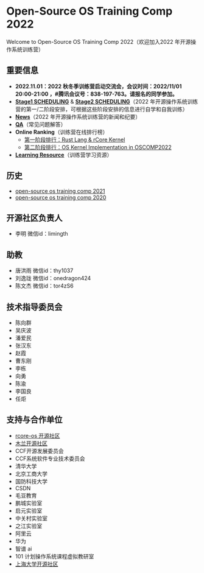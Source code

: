 # Open-Source OS Training Comp 2022

Welcome to Open-Source OS Training Comp 2022（欢迎加入2022 年开源操作系统训练营）

## 重要信息

- **2022.11.01：2022 秋冬季训练营启动交流会，会议时间：2022/11/01 20:00-21:00 ，#腾讯会议号：838-197-763。请报名的同学参加。**
- [**Stage1 SCHEDULING**](./scheduling.md) & [**Stage2 SCHEDULING**](https://github.com/LearningOS/oscomp-kernel-training)（2022 年开源操作系统训练营的第一/二阶段安排，可根据这些阶段安排的信息进行自学和自我训练）
- [**News**](./news.md)（2022 年开源操作系统训练营的新闻和纪要）
- [**QA**](./Q**A.md)（常见问题解答）
- **Online Ranking**（训练营在线排行榜）
  - [第一阶段排行：Rust Lang & rCore Kernel](https://learningos.github.io/classroom-grading/)
  - [第二阶段排行：OS Kernel Implementation in OSCOMP2022](https://os-autograding.github.io/classroom-grading-template/)
- [**Learning Resource**](./relatedinfo.md)（训练营学习资源）

## 历史

- [open-source os training comp 2021](https://github.com/rcore-os/rCore/wiki/os-tutorial-summer-of-code-2021)
- [open-source os training comp 2020](https://github.com/rcore-os/rCore/wiki/os-tutorial-summer-of-code-2020)

## 开源社区负责人
- 李明 微信id：limingth

## 助教
- 唐洪雨 微信id：thy1037
- 刘逸珑 微信id：onedragon424
- 陈文杰 微信id：tor4zS6

## 技术指导委员会

- 陈向群
- 吴庆波
- 潘爱民
- 张汉东
- 赵霞
- 曹东刚
- 李栋
- 向勇
- 陈渝
- 李国良
- 任炬

## 支持与合作单位

- [rcore-os 开源社区](https://github.com/rcore-os)
- [木兰开源社区](https://portal.mulanos.cn)
- CCF开源发展委员会
- CCF系统软件专业技术委员会
- 清华大学
- 北京工商大学
- 国防科技大学
- CSDN
- 毛豆教育
- 鹏城实验室
- 启元实验室
- 中关村实验室
- 之江实验室
- 阿里云
- 华为
- 智谱 ai
- 101 计划操作系统课程虚拟教研室
- [上海大学开源社区](https://github.com/shuosc/)
